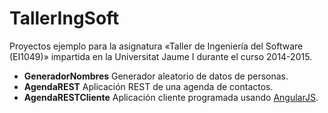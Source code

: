 TallerIngSoft
=============

Proyectos ejemplo para la asignatura «Taller de Ingeniería del Software (EI1049)» impartida en la Universitat Jaume I durante el curso 2014-2015.

* **GeneradorNombres** Generador aleatorio de datos de personas.
* **AgendaREST** Aplicación REST de una agenda de contactos.
* **AgendaRESTCliente** Aplicación cliente programada usando [AngularJS](https://angularjs.org/).
